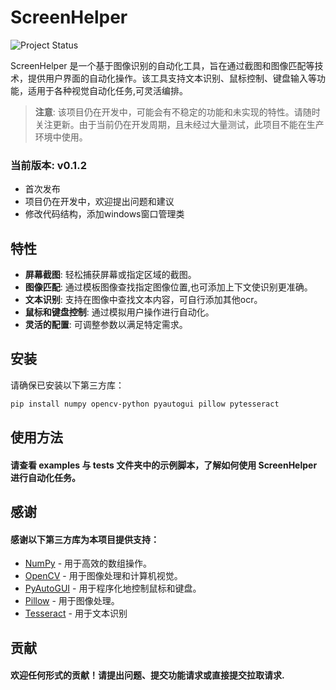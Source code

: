 # ScreenHelper

![Project Status](https://img.shields.io/badge/status-in%20development-orange.svg)

ScreenHelper 是一个基于图像识别的自动化工具，旨在通过截图和图像匹配等技术，提供用户界面的自动化操作。该工具支持文本识别、鼠标控制、键盘输入等功能，适用于各种视觉自动化任务,可灵活编排。

> **注意**: 该项目仍在开发中，可能会有不稳定的功能和未实现的特性。请随时关注更新。由于当前仍在开发周期，且未经过大量测试，此项目不能在生产环境中使用。

### 当前版本: v0.1.2

- 首次发布
- 项目仍在开发中，欢迎提出问题和建议
- 修改代码结构，添加windows窗口管理类

## 特性

- **屏幕截图**: 轻松捕获屏幕或指定区域的截图。
- **图像匹配**: 通过模板图像查找指定图像位置,也可添加上下文使识别更准确。
- **文本识别**: 支持在图像中查找文本内容，可自行添加其他ocr。
- **鼠标和键盘控制**: 通过模拟用户操作进行自动化。
- **灵活的配置**: 可调整参数以满足特定需求。

## 安装

请确保已安装以下第三方库：

```bash
pip install numpy opencv-python pyautogui pillow pytesseract
```

## 使用方法
#### 请查看 examples 与 tests 文件夹中的示例脚本，了解如何使用 ScreenHelper 进行自动化任务。

## 感谢
#### 感谢以下第三方库为本项目提供支持：

- [NumPy](https://numpy.org/) - 用于高效的数组操作。
- [OpenCV](https://opencv.org/) - 用于图像处理和计算机视觉。
- [PyAutoGUI](https://pyautogui.readthedocs.io/) - 用于程序化地控制鼠标和键盘。
- [Pillow](https://python-pillow.org/) - 用于图像处理。
- [Tesseract](https://github.com/tesseract-ocr/tesseract) - 用于文本识别


## 贡献
#### 欢迎任何形式的贡献！请提出问题、提交功能请求或直接提交拉取请求.